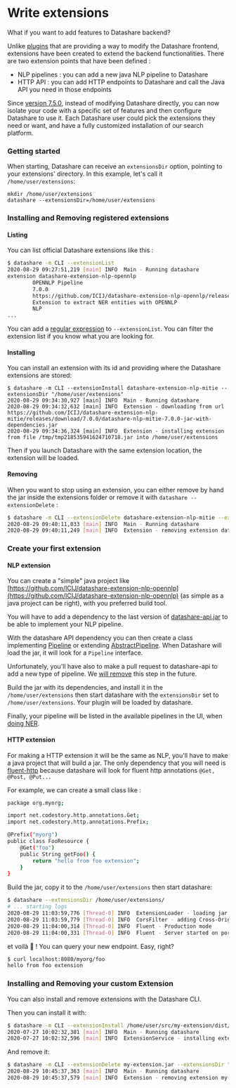 # Write extensions

What if you want to add features to Datashare backend?

Unlike [plugins](../../local-mode/plugins-and-extensions.md) that are providing a way to modify the Datashare frontend, extensions have been created to extend the backend functionalities. There are two extension points that have been defined :

* NLP pipelines : you can add a new java NLP pipeline to Datashare
* HTTP API : you can add HTTP endpoints to Datashare and call the Java API you need in those endpoints

Since [version 7.5.0](https://github.com/ICIJ/datashare/releases/tag/7.5.0), instead of modifying Datashare directly, you can now isolate your code with a specific set of features and then configure Datashare to use it. Each Datashare user could pick the extensions they need or want, and have a fully customized installation of our search platform.

### Getting started

When starting, Datashare can receive an `extensionsDir` option, pointing to your extensions' directory. In this example, let's call it `/home/user/extensions`:

```
mkdir /home/user/extensions
datashare --extensionsDir=/home/user/extensions
```

### Installing and Removing registered extensions

#### Listing

You can list official Datashare extensions like this :

```bash
$ datashare -m CLI --extensionList
2020-08-29 09:27:51,219 [main] INFO  Main - Running datashare 
extension datashare-extension-nlp-opennlp
        OPENNLP Pipeline
        7.0.0
        https://github.com/ICIJ/datashare-extension-nlp-opennlp/releases/download/7.0.0/datashare-nlp-opennlp-7.0.0-jar-with-dependencies.jar
        Extension to extract NER entities with OPENNLP
        NLP
...
```

You can add a [regular expression](https://docs.oracle.com/javase/8/docs/api/java/util/regex/Pattern.html) to `--extensionList`. You can filter the extension list if you know what you are looking for.

#### Installing

You can install an extension with its id and providing where the Datashare extensions are stored:

```
$ datashare -m CLI --extensionInstall datashare-extension-nlp-mitie --extensionsDir "/home/user/extensions"
2020-08-29 09:34:30,927 [main] INFO  Main - Running datashare 
2020-08-29 09:34:32,632 [main] INFO  Extension - downloading from url https://github.com/ICIJ/datashare-extension-nlp-mitie/releases/download/7.0.0/datashare-nlp-mitie-7.0.0-jar-with-dependencies.jar
2020-08-29 09:34:36,324 [main] INFO  Extension - installing extension from file /tmp/tmp218535941624710718.jar into /home/user/extensions
```

Then if you launch Datashare with the same extension location, the extension will be loaded.

#### Removing

When you want to stop using an extension, you can either remove by hand the jar inside the extensions folder or remove it with `datashare --extensionDelete` :

```bash
$ datashare -m CLI --extensionDelete datashare-extension-nlp-mitie --extensionsDir "/home/user/extensions/"
2020-08-29 09:40:11,033 [main] INFO  Main - Running datashare 
2020-08-29 09:40:11,249 [main] INFO  Extension - removing extension datashare-extension-nlp-mitie jar /home/user/extensions/datashare-nlp-mitie-7.0.0-jar-with-dependencies.jar
```

### Create your first extension

#### NLP extension

You can create a "simple" java project like [https://github.com/ICIJ/datashare-extension-nlp-opennlp](https://github.com/ICIJ/datashare-extension-nlp-opennlp) (as simple as a java project can be right), with you preferred build tool.

You will have to add a dependency to the last version of [datashare-api.jar](https://search.maven.org/artifact/org.icij.datashare/datashare-api) to be able to implement your NLP pipeline.

With the datashare API dependency you can then create a class implementing [Pipeline](https://github.com/ICIJ/datashare-api/blob/master/src/main/java/org/icij/datashare/text/nlp/Pipeline.java) or extending [AbstractPipeline](https://github.com/ICIJ/datashare-api/blob/master/src/main/java/org/icij/datashare/text/nlp/AbstractPipeline.java). When Datashare will load the jar, it will look for a `Pipeline` interface.

Unfortunately, you'll have also to make a pull request to datashare-api to add a new type of pipeline. We [will remove](https://github.com/ICIJ/datashare-api/issues/2) this step in the future.

Build the jar with its dependencies, and install it in the `/home/user/extensions` then start datashare with the `extensionsDir` set to `/home/user/extensions`. Your plugin will be loaded by datashare.

Finally, your pipeline will be listed in the available pipelines in the UI, when [doing NER](../../local-mode/install-datashare-on-linux/add-documents-to-datashare-on-linux.md).

#### HTTP extension

For making a HTTP extension it will be the same as NLP, you'll have to make a java project that will build a jar. The only dependency that you will need is [fluent-http](https://github.com/CodeStory/fluent-http) because datashare will look for fluent http annotations `@Get, @Post, @Put...`

For example, we can create a small class like :

```bash
package org.myorg;

import net.codestory.http.annotations.Get;
import net.codestory.http.annotations.Prefix;

@Prefix("myorg")
public class FooResource {
    @Get("foo")
    public String getFoo() {
        return "hello from foo extension";
    }
}
```

Build the jar, copy it to the `/home/user/extensions` then start datashare:

```bash
$ datashare --extensionsDir /home/user/extensions/
# ... starting logs
2020-08-29 11:03:59,776 [Thread-0] INFO  ExtensionLoader - loading jar /home/user/extensions/my-extension.jar
2020-08-29 11:03:59,779 [Thread-0] INFO  CorsFilter - adding Cross-Origin Request filter allows *
2020-08-29 11:04:00,314 [Thread-0] INFO  Fluent - Production mode
2020-08-29 11:04:00,331 [Thread-0] INFO  Fluent - Server started on port 8080
```

et voilà 🔮 ! You can query your new endpoint. Easy, right?

```bash
$ curl localhost:8080/myorg/foo
hello from foo extension
```

### Installing and Removing your custom Extension

You can also install and remove extensions with the Datashare CLI.

Then you can install it with:

```bash
$ datashare -m CLI --extensionInstall /home/user/src/my-extension/dist/my-extension.jar --extensionsDir "/home/user/extensions"
2020-07-27 10:02:32,381 [main] INFO  Main - Running datashare 
2020-07-27 10:02:32,596 [main] INFO  ExtensionService - installing extension from file /home/user/src/my-extension/dist/my-extension.jar into /home/user/extensions
```

And remove it:

```bash
$ datashare -m CLI --extensionDelete my-extension.jar --extensionsDir "/home/user/extensions"
2020-08-29 10:45:37,363 [main] INFO  Main - Running datashare 
2020-08-29 10:45:37,579 [main] INFO  Extension - removing extension my-extension jar /home/user/extensions/my-extension.jar
```

